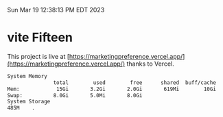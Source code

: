 Sun Mar 19 12:38:13 PM EDT 2023

# vite Fifteen


This project is live at [https://marketingpreference.vercel.app/](https://marketingpreference.vercel.app/) thanks to Vercel.

```bash
System Memory
               total        used        free      shared  buff/cache   available
Mem:            15Gi       3.2Gi       2.0Gi       619Mi        10Gi        10Gi
Swap:          8.0Gi       5.0Mi       8.0Gi
System Storage
485M	.
```
```bash
